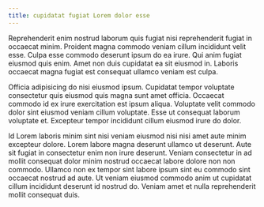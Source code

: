 ```yaml
---
title: cupidatat fugiat Lorem dolor esse
---
```


Reprehenderit enim nostrud laborum quis fugiat nisi reprehenderit fugiat in occaecat minim. Proident magna commodo veniam cillum incididunt velit esse. Culpa esse commodo deserunt ipsum do ea irure. Qui anim fugiat eiusmod quis enim. Amet non duis cupidatat ea sit eiusmod in. Laboris occaecat magna fugiat est consequat ullamco veniam est culpa.

Officia adipisicing do nisi eiusmod ipsum. Cupidatat tempor voluptate consectetur quis eiusmod quis magna sunt amet officia. Occaecat commodo id ex irure exercitation est ipsum aliqua. Voluptate velit commodo dolor sint eiusmod veniam cillum voluptate. Esse ut consequat laborum voluptate et. Excepteur tempor incididunt cillum eiusmod irure do dolor.

Id Lorem laboris minim sint nisi veniam eiusmod nisi nisi amet aute minim excepteur dolore. Lorem labore magna deserunt ullamco ut deserunt. Aute sit fugiat in consectetur enim non irure deserunt. Veniam consectetur in ad mollit consequat dolor minim nostrud occaecat labore dolore non non commodo. Ullamco non ex tempor sint labore ipsum sint eu commodo sint occaecat nostrud ad aute. Ut veniam eiusmod commodo anim ut cupidatat cillum incididunt deserunt id nostrud do. Veniam amet et nulla reprehenderit mollit consequat duis.